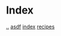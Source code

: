 # Index

[..](..)
[asdf](./content/asdf.html)
[index](./content/index.html)
[recipes](./content/recipes/index.html)
